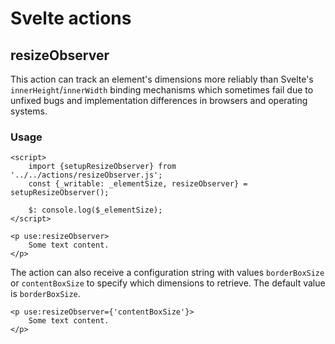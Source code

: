 # Svelte actions

## resizeObserver

This action can track an element's dimensions more reliably than Svelte's
`innerHeight`/`innerWidth` binding mechanisms which sometimes fail due to
unfixed bugs and implementation differences in browsers and operating systems.

### Usage

```svelte
<script>
	import {setupResizeObserver} from '../../actions/resizeObserver.js';
   	const {_writable: _elementSize, resizeObserver} = setupResizeObserver();

	$: console.log($_elementSize);
</script>

<p use:resizeObserver>
	Some text content.
</p>
```

The action can also receive a configuration string with values `borderBoxSize`
or `contentBoxSize` to specify which dimensions to retrieve. The default value
is `borderBoxSize`.

```svelte
<p use:resizeObserver={'contentBoxSize'}>
	Some text content.
</p>
```

